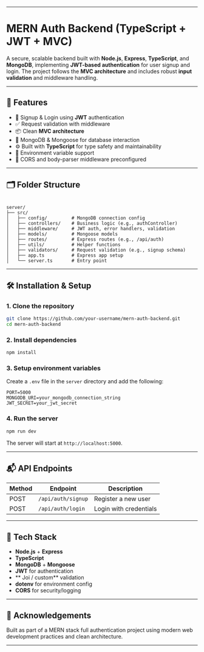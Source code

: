 
---

# MERN Auth Backend (TypeScript + JWT + MVC)

A secure, scalable backend built with **Node.js**, **Express**, **TypeScript**, and **MongoDB**, implementing **JWT-based authentication** for user signup and login. The project follows the **MVC architecture** and includes robust **input validation** and middleware handling.

---

## 🚀 Features

- 🔐 Signup & Login using **JWT** authentication
- ✅ Request validation with middleware
- 📦 Clean **MVC architecture**
- 🧱 MongoDB & Mongoose for database interaction
- ⚙️ Built with **TypeScript** for type safety and maintainability
- 📁 Environment variable support
- 🔄 CORS and body-parser middleware preconfigured

---

## 🗂 Folder Structure

```

server/
├── src/
│   ├── config/         # MongoDB connection config
│   ├── controllers/    # Business logic (e.g., authController)
│   ├── middleware/     # JWT auth, error handlers, validation
│   ├── models/         # Mongoose models
│   ├── routes/         # Express routes (e.g., /api/auth)
│   ├── utils/          # Helper functions
│   ├── validators/     # Request validation (e.g., signup schema)
│   ├── app.ts          # Express app setup
│   └── server.ts       # Entry point

````

---

## 🛠️ Installation & Setup

### 1. Clone the repository
```bash
git clone https://github.com/your-username/mern-auth-backend.git
cd mern-auth-backend
````

### 2. Install dependencies

```bash
npm install
```

### 3. Setup environment variables

Create a `.env` file in the `server` directory and add the following:

```env
PORT=5000
MONGODB_URI=your_mongodb_connection_string
JWT_SECRET=your_jwt_secret
```

### 4. Run the server

```bash
npm run dev
```

The server will start at `http://localhost:5000`.

---

## 📬 API Endpoints

| Method | Endpoint           | Description                       |
| ------ | ------------------ | --------------------------------- |
| POST   | `/api/auth/signup` | Register a new user               |
| POST   | `/api/auth/login`  | Login with credentials            |

---

## 🧪 Tech Stack

* **Node.js** + **Express**
* **TypeScript**
* **MongoDB** + **Mongoose**
* **JWT** for authentication
* ** Joi / custom** validation
* **dotenv** for environment config
* **CORS** for security/logging

---

## 🙌 Acknowledgements

Built as part of a MERN stack full authentication project using modern web development practices and clean architecture.

---
